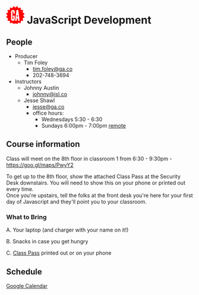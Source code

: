 # ![](assets/logo.png) JavaScript Development

## People

- Producer
  - Tim Foley
    - [tim.foley@ga.co](tim.foley@ga.co)
    - 202-748-3694
- Instructors
  - Johnny Austin
    - [johnny@isl.co](johnny@isl.co)
  - Jesse Shawl
    - [jesse@ga.co](jesse@ga.co)
    - office hours:
      - Wednesdays 5:30 - 6:30
      - Sundays 6:00pm - 7:00pm [remote](https://appear.in/ga-js1-office-hours)

## Course information

Class will meet on the 8th floor in classroom 1 from 6:30 - 9:30pm - https://goo.gl/maps/PwyY2

To get up to the 8th floor, show the attached Class Pass at the Security Desk downstairs. You will need to show this on your phone or printed out every time.  
Once you're upstairs, tell the folks at the front desk you're here for your first day of Javascript and they'll point you to your classroom.

### What to Bring

A. Your laptop (and charger with your name on it!)

B. Snacks in case you get hungry

C. [Class Pass](./assets/class-pass.png) printed out or on your phone

## Schedule

[Google Calendar](https://calendar.google.com/calendar/embed?src=generalassemb.ly_2bpe0sg92jg3otj03epjk03foc%40group.calendar.google.com&ctz=America/New_York)

